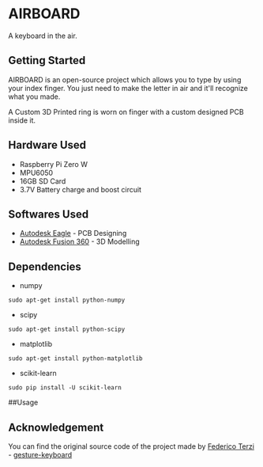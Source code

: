 # AIRBOARD
A keyboard in the air.

## Getting Started
AIRBOARD is an open-source project which allows you to type by using your index finger. You just need to make the letter in air and it'll recognize what you made.

A Custom 3D Printed ring is worn on finger with a custom designed PCB inside it.

## Hardware Used
* Raspberry Pi Zero W
* MPU6050
* 16GB SD Card
* 3.7V Battery charge and boost circuit

## Softwares Used
* [Autodesk Eagle](https://www.autodesk.com/products/eagle/overview) - PCB Designing
* [Autodesk Fusion 360](https://www.autodesk.com/products/fusion-360/overview) - 3D Modelling

## Dependencies
* numpy
```
sudo apt-get install python-numpy
```
* scipy
```
sudo apt-get install python-scipy
```
* matplotlib
```
sudo apt-get install python-matplotlib
```
* scikit-learn
```
sudo pip install -U scikit-learn
```

##Usage


## Acknowledgement
You can find the original source code of the project made by [Federico Terzi](https://github.com/federico-terzi) - [gesture-keyboard](https://github.com/federico-terzi/gesture-keyboard)